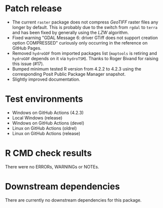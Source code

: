 # Patch release

* The current `raster` package does not compress _GeoTIFF_ raster files any longer by default. This is probably due to the switch from `rgdal` to `terra` and has been fixed by generally using the _LZW_ algorithm.
* Fixed warning "GDAL Message 6: driver GTiff does not support creation option COMPRESSED" curiously only occurring in the reference on GitHub Pages.
* Removed `hydroGOF` from imported packages list (`maptools` is retiring and `hydroGOF` depends on it via `hydroTSM`). Thanks to Roger Bivand for raising this issue (#17).
* Bumped minimum tested R version from 4.2.2 to 4.2.3 using the corresponding Posit Public Package Manager snapshot.
* Slightly improved documentation.

# Test environments

* Windows on GitHub Actions (4.2.3)
* Local Windows (release)
* Windows on GitHub Actions (devel)
* Linux on GitHub Actions (oldrel)
* Linux on GitHub Actions (release)

# R CMD check results

There were no ERRORs, WARNINGs or NOTEs.

# Downstream dependencies

There are currently no downstream dependencies for this package.
